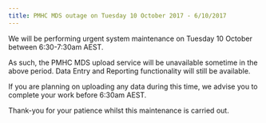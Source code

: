 ```yaml
---
title: PMHC MDS outage on Tuesday 10 October 2017 - 6/10/2017
---
```


We will be performing urgent system maintenance on Tuesday 10 October between 6:30-7:30am AEST.

As such, the PMHC MDS upload service will be unavailable sometime in the above period. Data Entry and Reporting functionality will still be available.

If you are planning on uploading any data during this time, we advise you to complete your work before 6:30am AEST.

Thank-you for your patience whilst this maintenance is carried out.
